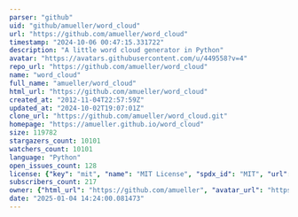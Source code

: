 ```yaml
---
parser: "github"
uid: "github/amueller/word_cloud"
url: "https://github.com/amueller/word_cloud"
timestamp: "2024-10-06 00:47:15.331722"
description: "A little word cloud generator in Python"
avatar: "https://avatars.githubusercontent.com/u/449558?v=4"
repo_url: "https://github.com/amueller/word_cloud"
name: "word_cloud"
full_name: "amueller/word_cloud"
html_url: "https://github.com/amueller/word_cloud"
created_at: "2012-11-04T22:57:59Z"
updated_at: "2024-10-02T19:07:01Z"
clone_url: "https://github.com/amueller/word_cloud.git"
homepage: "https://amueller.github.io/word_cloud"
size: 119782
stargazers_count: 10101
watchers_count: 10101
language: "Python"
open_issues_count: 128
license: {"key": "mit", "name": "MIT License", "spdx_id": "MIT", "url": "https://api.github.com/licenses/mit", "node_id": "MDc6TGljZW5zZTEz"}
subscribers_count: 217
owner: {"html_url": "https://github.com/amueller", "avatar_url": "https://avatars.githubusercontent.com/u/449558?v=4", "login": "amueller", "type": "User"}
date: "2025-01-04 14:24:00.081473"
---
```

